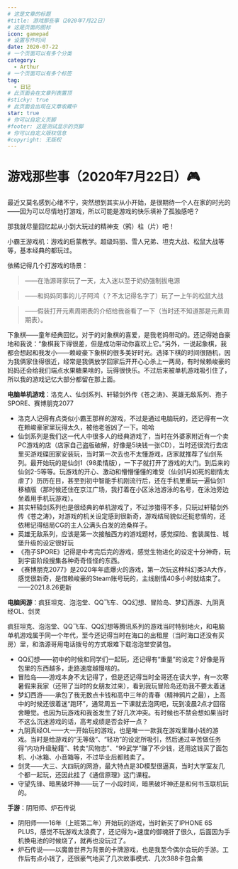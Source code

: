 ```yaml
---
# 这是文章的标题
#title: 游戏那些事（2020年7月22日）
# 这是页面的图标
icon: gamepad
# 设置写作时间
date: 2020-07-22
# 一个页面可以有多个分类
category:
  - Arthur
# 一个页面可以有多个标签
tag:
  - 日记
# 此页面会在文章列表置顶
#sticky: true
# 此页面会出现在文章收藏中
star: true
# 你可以自定义页脚
#footer: 这是测试显示的页脚
# 你可以自定义版权信息
#copyright: 无版权
---
```

# 游戏那些事（2020年7月22日）🎮

最近又莫名感到心绪不宁，突然想到其实从小开始，是很期待一个人在家的时光的——因为可以尽情地打游戏，所以可能是游戏的快乐填补了孤独感吧？

那我就尽量回忆起从小到大玩过的精神支（鸦）柱（片）吧！

小霸王游戏机：游戏的启蒙教学。超级玛丽、雪人兄弟、坦克大战、松鼠大战等等，基本经典的都玩过。

依稀记得几个打游戏的场景：

> ——在浩源哥家玩了一天，太入迷以至于奶奶强制拔电源

> ——和妈妈同事的儿子阿鸿（？不太记得名字了）玩了一上午的松鼠大战

> ——假装打开元素周期表的介绍给我爸看了一下（当时还不知道那是元素周期表）。

下象棋——童年经典回忆。对于的对象棋的喜爱，是我老妈带动的。还记得她自豪地和我说：“象棋我下得很差，但是成功带动你喜欢上它。”另外，一说起象棋，我都会想起和我发小——赖峻豪下象棋的很多美好时光。选择下棋的时间很随机，因为我俩家住得很近，经常是我俩放学回家后开开心心杀上一两局，有时候赖峻豪的妈妈还会给我们端点水果糖果啥的，玩得很快乐。不过后来被单机游戏吸引住了，所以我的游戏记忆大部分都留在那上面。

**电脑单机游戏**：洛克人、仙剑系列、轩辕剑外传《苍之涛》、英雄无敌系列、孢子SPORE、赛博朋克2077

* 洛克人记得有点类似小霸王那样的游戏，不过是通过电脑玩的，还记得有一次在赖峻豪家里玩得太久，被他老爸凶了一下。哈哈
* 仙剑系列是我们这一代人中很多人的经典游戏了，当时在外婆家附近有一个卖PC游戏的店（店家自己盗版破解，好像是5块钱一张CD），当时还很流行去店里买游戏碟回家安装玩，当时第一次去也不太懂游戏，店家就推荐了仙剑系列。最开始玩的是仙剑1（98柔情版），一下子就打开了游戏的大门。到后来的仙剑2-5等等。玩游戏的开心、激动和懵懵懂懂的难受（仙剑1月如死的剧情太虐了）历历在目，甚至到初中智能手机刚流行后，还在手机里重玩一遍仙剑1移植版（那时候还住在京江广场，我打着在小区泳池游泳的名号，在泳池旁边坐着用手机玩游戏）。
* 其实轩辕剑系列也是很经典的单机游戏了，不过涉猎得不多，只玩过轩辕剑外传《苍之涛》，对游戏的机关设定感到很新奇，游戏结局貌似还挺悲情的，还依稀记得结局CG的主人公满头白发的沧桑样子。
* 英雄无敌系列，应该是第一次接触西方的游戏题材，感觉探险、套装属性、城堡升级的设定很好玩
* 《孢子SPORE》记得是中考完后完的游戏，感觉生物进化的设定十分神奇，玩到宇宙阶段搜集各种奇奇怪怪的东西。
* 《赛博朋克2077》是2020年年底爆火的游戏，第一次玩这种科幻类3A大作，感觉很新奇，是借赖峻豪的Steam账号玩的，主线剧情40多小时就结束了。——2021.8.26更新

**电脑网游**：疯狂坦克、泡泡堂、QQ飞车、QQ幻想、冒险岛、梦幻西游、九阴真经OL、剑灵

疯狂坦克、泡泡堂、QQ飞车、QQ幻想等腾讯系列的游戏当时特别地火，和电脑单机游戏属于同一个年代，至今还记得当时在海口的出租屋（当时海口还没有买房）里，和浩源哥用电话拨号的方式艰难下载泡泡堂安装包。

* QQ幻想——初中的时候和同学们一起玩，还记得有“重量”的设定？好像是背包里的东西越多，走路速度越慢啥的。
* 冒险岛——游戏本身不太记得了，但是还记得当时全哥还在读大学，有一次寒暑假来我家（还带了当时的女朋友过来），看到我玩冒险岛还劝我不要太着迷
* 梦幻西游——承包了我无数点卡钱和高中三年的青春（精神鸦片之最），上高中的时候还很着迷“跑环”，通常周五一下课就去泡网吧，玩到凌晨2点才回宿舍睡觉。也因为玩游戏和我爸发生了好几次冲突。有时候也不禁会想如果当时不这么沉迷游戏的话，高考成绩是否会好一点？
* 九阴真经OL——大一开始玩的游戏，也是唯一一款我在游戏里赚小钱的游戏。当时是给游戏的“无等级”、“轻功”的设定所吸引，然后通过辛苦做任务得“内功升级秘籍”、转卖“风物志”、“99武学”赚了不少钱，还用这钱买了面包机、小冰箱、小音箱等，不过毕业后都贱卖了。
* 剑灵——大三、大四玩的网游，最大特点是3D模型很逼真，当时大学室友几个都一起玩，还因此挂了《通信原理》这门课程。
* 守望先锋、暗黑破坏神——玩了一小段时间，暗黑破坏神还是和何书玉联机玩的。

**手游**：阴阳师、炉石传说

* 阴阳师——16年（上班第二年）开始玩的游戏，当时新买了IPHONE 6S
  PLUS，感觉不玩游戏太浪费了，还记得为+速度的御魂肝了很久，后面因为手机换电池的时候烧了，就再也没玩过了。
* 炉石传说——以魔兽世界为背景的卡牌游戏，也是我至今偶尔会玩的手游。工作后有点小钱了，还很豪气地买了几次故事模式、几次388卡包合集
